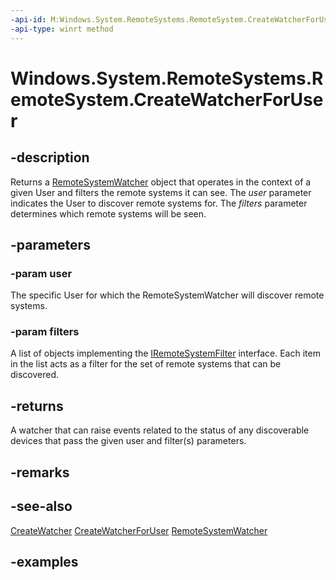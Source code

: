 ```yaml
---
-api-id: M:Windows.System.RemoteSystems.RemoteSystem.CreateWatcherForUser(Windows.System.User,Windows.Foundation.Collections.IIterable{Windows.System.RemoteSystems.IRemoteSystemFilter})
-api-type: winrt method
---
```


<!-- Method syntax.
public RemoteSystemWatcher RemoteSystem.CreateWatcherForUser(User user, IIterable<IRemoteSystemFilter> filters)
-->

# Windows.System.RemoteSystems.RemoteSystem.CreateWatcherForUser

## -description
Returns a [RemoteSystemWatcher](remotesystemwatcher.md) object that operates in the context of a given User and filters the remote systems it can see. The *user* parameter indicates the User to discover remote systems for. The *filters* parameter determines which remote systems will be seen.

## -parameters
### -param user
The specific User for which the RemoteSystemWatcher will discover remote systems.

### -param filters
A list of objects implementing the [IRemoteSystemFilter](iremotesystemfilter.md) interface. Each item in the list acts as a filter for the set of remote systems that can be discovered.

## -returns
A watcher that can raise events related to the status of any discoverable devices that pass the given user and filter(s) parameters.

## -remarks

## -see-also
[CreateWatcher](remotesystem_createwatcher_1506431823.md)
[CreateWatcherForUser](remotesystem_createwatcherforuser_608864326.md)
[RemoteSystemWatcher](remotesystemwatcher.md)

## -examples

